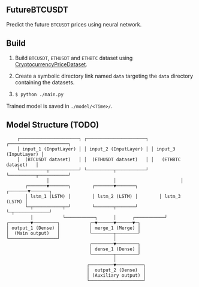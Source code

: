 ## FutureBTCUSDT

Predict the future `BTCUSDT` prices using neural network.

## Build

1. Build `BTCUSDT`, `ETHUSDT` and `ETHBTC` dataset using [CryptocurrencyPriceDataset](https://github.com/NKID00/CryptocurrencyPriceDataset).

2. Create a symbolic directory link named `data` targeting the `data` directory containing the datasets.

3. ```sh
   $ python ./main.py
   ```

Trained model is saved in `./model/<Time>/`.

## Model Structure (TODO)

```
    ┌──────────────────────┐ ┌──────────────────────┐ ┌──────────────────────┐
    │ input_1 (InputLayer) │ │ input_2 (InputLayer) │ │ input_3 (InputLayer) │
    │  (BTCUSDT dataset)   │ │  (ETHUSDT dataset)   │ │   (ETHBTC dataset)   │
    └──────────┬───────────┘ └──────────┬───────────┘ └──────────┬───────────┘
               │                        │                        │
       ┌───────▼───────┐        ┌───────▼───────┐        ┌───────▼───────┐
       │ lstm_1 (LSTM) │        │ lstm_2 (LSTM) │        │ lstm_3 (LSTM) │
       └─┬───────────┬─┘        └───────┬───────┘        └─┬─────────────┘
         │           └───────────┐      │      ┌───────────┘
┌────────▼─────────┐           ┌─▼──────▼──────▼─┐
│ output_1 (Dense) │           │ merge_1 (Merge) │
│  (Main output)   │           └────────┬────────┘
└──────────────────┘                    │
                               ┌────────▼────────┐
                               │ dense_1 (Dense) │
                               └────────┬────────┘
                                        │
                              ┌─────────▼──────────┐
                              │  output_2 (Dense)  │
                              │ (Auxiliary output) │
                              └────────────────────┘
```